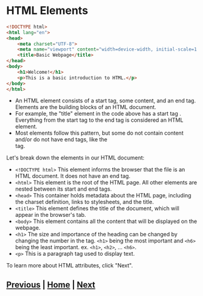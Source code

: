 # HTML Elements

```html
<!DOCTYPE html>
<html lang="en">
<head>
    <meta charset="UTF-8">
    <meta name="viewport" content="width=device-width, initial-scale=1.0">
    <title>Basic Webpage</title>
</head>
<body>
    <h1>Welcome!</h1>
    <p>This is a basic introduction to HTML.</p>
</body>
</html>
```
- An HTML element consists of a start tag, some content, and an end tag. Elements are the building blocks of an HTML document.
- For example, the "title" element in the code above has a start tag <title>, the content "Intro to HTML", and an end tag </title>. Everything from the start tag to the end tag is considered an HTML element.
- Most elements follow this pattern, but some do not contain content and/or do not have end tags, like the <br> tag.

Let's break down the elements in our HTML document:
- `<!DOCTYPE html>`
This element informs the browser that the file is an HTML document. It does not have an end tag.
- `<html>`
This element is the root of the HTML page. All other elements are nested between its start and end tags.
- `<head>`
This container holds metadata about the HTML page, including the charset definition, links to stylesheets, and the title.
- `<title>`
This element defines the title of the document, which will appear in the browser's tab.
- `<body>`
This element contains all the content that will be displayed on the webpage.
- `<h1>`
The size and importance of the heading can be changed by changing the number in the tag. `<h1>` being the most important and `<h6>` being the least important.
ex. `<h1>`, `<h2>`, ... `<h6>`.
- `<p>`
This is a paragraph tag used to display text.

To learn more about HTML attributes, click "Next".

## [Previous](html_intro.md) | [Home](README.md) | [Next](html_attributes.md)
